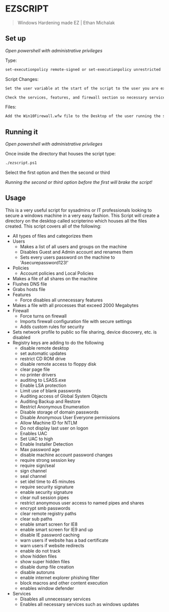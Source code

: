 # EZSCRIPT
> Windows Hardening made EZ | Ethan Michalak

## Set up
*Open powershell with administrative privileges*

Type:
```sh
set-executionpolicy remote-signed or set-executionpolicy unrestricted
```
Script Changes:
```sh
Set the user variable at the start of the script to the user you are ex:"jason"

Check the services, features, and firewall section so necessary services wont be stopped/disabled
```
Files:
```sh
Add the Win10Firewall.wfw file to the Desktop of the user running the script
```


## Running it
*Open powershell with administrative privileges*

Once inside the directory that houses the script type:
```sh
./ezscript.ps1
```
Select the first option and then the second or third 

*Running the second or third option before the first will brake the script!*

## Usage
This is a very useful script for sysadmins or IT professionals looking to secure a windows machine in a very easy fashion.  This Script will create a directory on the desktop called scripterino which houses all the files created.
This script covers all of the following:
* All types of files and categorizes them
* Users
    * Makes a list of all users and groups on the machine
    * Disables Guest and Admin account and renames them
    * Sets every users password on the machine to 'Asecurepassword123!'
* Policies
    * Account policies and Local Policies
* Makes a file of all shares on the machine
* Flushes DNS file
* Grabs hosts file
* Features
    * Force disables all unnecessary features
* Makes a file with all processes that exceed 2000 Megabytes
* Firewall
    * Force turns on firewall
    * Imports firewall configuration file with secure settings
    * Adds custom rules for security
* Sets network profile to public so file sharing, device discovery, etc. is disabled
* Registry keys are adding to do the following
    * disable remote desktop
    * set automatic updates
    * restrict CD ROM drive
    * disable remote access to floppy disk
    * clear page file
    * no printer drivers
    * auditing to LSASS.exe
    * Enable LSA protection
    * Limit use of blank passwords
    * Auditing access of Global System Objects
    * Auditing Backup and Restore
    * Restrict Anonymous Enumeration
    * Disable storage of domain passwords
    * Disable Anonymous User Everyone permissions
    * Allow Machine ID for NTLM
    * Do not display last user on logon
    * Enables UAC
    * Set UAC to high
    * Enable Installer Detection
    * Max password age
    * disable machine account password changes
    * require strong session key
    * require sign/seal
    * sign channel
    * seal channel
    * set idel time to 45 minutes
    * require security signature
    * enable security signature
    * clear null session pipes
    * restrict anonymous user access to named pipes and shares
    * encrypt smb passwords
    * clear remote registry paths
    * clear sub paths
    * enable smart screen for IE8
    * enable smart screen for IE9 and up
    * disable IE password caching
    * warn users if website has a bad certificate
    * warn users if website redirects
    * enable do not track
    * show hidden files
    * show super hidden files
    * disable dump file creation
    * disable autoruns
    * enable internet explorer phishing filter
    * block macros and other content execution
    * enables window defender
* Services
    * Disables all unnecessary services 
    * Enables all necessary services such as windows updates
